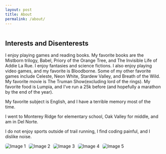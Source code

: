 ```yaml
---
layout: post
title: About
permalink: /about/
---
```


<style>
    /* Style looks pretty compact, trace grid-container and grid-item in the code */
    .grid-container {
        display: grid;
        grid-template-columns: repeat(auto-fill, minmax(150px, 1fr)); /* Dynamic columns */
        gap: 10px;
    }
    .grid-item {
        text-align: center;
    }
    .grid-item img {
        width: 100%;
        height: 100px; /* Fixed height for uniformity */
        object-fit: contain; /* Ensure the image fits within the fixed height */
    }
    .grid-item p {
        margin: 5px 0; /* Add some margin for spacing */
    }

      .image-gallery {
        display: flex;
        flex-wrap: nowrap;
        overflow-x: auto;
        gap: 10px;
        }

    .image-gallery img {
        max-height: 150px;
        object-fit: cover;
        border-radius: 5px;
    }
</style>

<!-- This grid_container class is for the CSS styling, the id is for JavaScript connection -->
<div class="grid-container" id="grid_container">
    <!-- content will be added here by JavaScript -->
</div>

<script>
    // 1. Make a connection to the HTML container defined in the HTML div
    var container = document.getElementById("grid_container"); // This container connects to the HTML div

    // 2. Define a JavaScript object for our http source and our data rows for the Living in the World grid
    var http_source = "https://upload.wikimedia.org/wikipedia/commons/";
    var living_in_the_world = [
        {"flag": "0/01/Flag_of_California.svg", "greeting": "Hey", "description": "California - for now"},
        {"flag": "b/b9/Flag_of_Oregon.svg", "greeting": "Hi", "description": "Oregon - never"},
        {"flag": "b/be/Flag_of_England.svg", "greeting": "Alright mate", "description": "England - many trips"},
        {"flag": "e/ef/Flag_of_Hawaii.svg", "greeting": "Aloha", "description": "Hawaii - never"},
    ]; 
   
    
    // 3a. Consider how to update style count for size of container
    // The grid-template-columns has been defined as dynamic with auto-fill and minmax

    // 3b. Build grid items inside of our container for each row of data
    for (const location of living_in_the_world) {
        // Create a "div" with "class grid-item" for each row
        var gridItem = document.createElement("div");
        gridItem.className = "grid-item";  // This class name connects the gridItem to the CSS style elements
        // Add "img" HTML tag for the flag
        var img = document.createElement("img");
        img.src = http_source + location.flag; // concatenate the source and flag
        img.alt = location.flag + " Flag"; // add alt text for accessibility

        // Add "p" HTML tag for the description
        var description = document.createElement("p");
        description.textContent = location.description; // extract the description

        // Add "p" HTML tag for the greeting
        var greeting = document.createElement("p");
        greeting.textContent = location.greeting;  // extract the greeting

        // Append img and p HTML tags to the grid item DIV
        gridItem.appendChild(img);
        gridItem.appendChild(description);
        gridItem.appendChild(greeting);

        // Append the grid item DIV to the container DIV
        container.appendChild(gridItem);
    }
</script>

## Interests and Disenterests 
I enjoy playing games and reading books. My favorite books are the Mistborn trilogy, Babel, Priory of the Orange Tree, and The Invisible Life of Addie La Rue. I enjoy fantasies and science fictions. I also enjoy playing video games, and my favorite is Bloodborne. Some of my other favorite games include Celeste, Neon White, Stardew Valley, and Breath of the Wild. My favorite movie is The Truman Show(excluding lord of the rings). My favorite food is Lumpia, and I've run a 25k before (and hopefully a marathon by the end of the year).

My favorite subject is English, and I have a terrible memory most of the time.

I went to Monterey Ridge for elementary school, Oak Valley for middle, and am in Del Norte.


I do not enjoy sports outside of trail running, I find coding painful, and I dislike noise.


<div class="image-gallery">
  <img src="{{site.baseurl}}/images/about/babel.jpg" alt="Image 1">
  <img src="{{site.baseurl}}/images/about/Bloodborne.jpg" alt="Image 2">
  <img src="{{site.baseurl}}/images/about/Truman.jpg" alt="Image 3">
 <img src="{{site.baseurl}}/images/about/run.jpg" alt="Image 4">
     <img src="{{site.baseurl}}/images/about/Stardew.jpg" alt="Image 5">
</div>


<script src="https://utteranc.es/client.js"
        repo="nighthawkcoders/portfolio_2025"
        issue-term="title"
        label="blogpost-comment"
        theme="github-light"
        crossorigin="anonymous"
        async>
</script>

